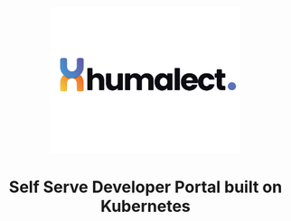 <p align="center">
<picture>
  <source media="(prefers-color-scheme: dark)"  srcset="./assets/humalect-logo-dark.png">
  <source media="(prefers-color-scheme: light)"  srcset="./assets/humalect-logo-light.png">
  <img width="333.333" height="260" src="./assets/humalect-logo-light.png">
</picture>
<h1 align= "center">Self Serve Developer Portal built on Kubernetes</h1>
</p>
 
